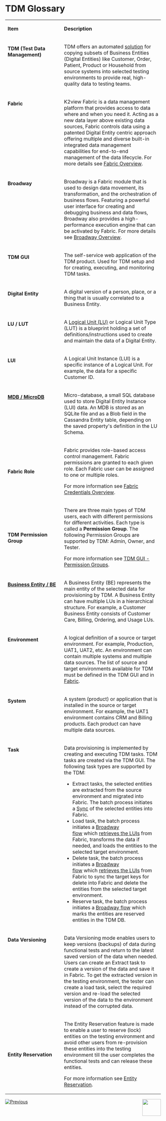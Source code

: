 # TDM Glossary



<table width="900 pxl">
<tbody>
<tr>
<td valign="top" width="300pxl">
<p><strong>Item</strong></p>
</td>
<td valign="top" width="600pxl">
<p><strong>Description</strong></p>
</td>
</tr>
<tr>
<td valign="top" width="300pxl">
<h4>TDM (Test Data Management)</h4>
</td>
<td valign="top" width="600pxl">
<p>TDM offers an automated <a href="https://cubesolve.com/" rel="nofollow">solution</a> for copying subsets of Business Entities (Digital Entities) like Customer, Order, Patient, Product or Household from source systems into selected testing environments to provide real, high-quality data to testing teams.</p>
</td>
</tr>
<tr>
<td valign="top" width="300pxl">
<h4>Fabric</h4>
</td>
<td valign="top" width="600pxl">
<p>K2view Fabric is a data management platform that provides access to data where and when you need it. Acting as a new data layer above existing data sources, Fabric controls data using a patented Digital Entity centric approach offering multiple and diverse built-in integrated data management capabilities for end-to-end management of the data lifecycle. For more details see <a href="/articles/01_fabric_overview/01_what%20is%20fabric.md">Fabric Overview</a>.</p>
</td>
</tr>
<tr>
<td valign="top" width="300pxl">
<h4>Broadway</h4>
</td>
<td valign="top" width="600pxl">
<p>Broadway is a Fabric module that is used to design data movement, its transformation, and the orchestration of business flows. Featuring a powerful user interface for creating and debugging business and data flows, Broadway also provides a high-performance execution engine that can be activated by Fabric. For more details see <a href="/articles/19_Broadway/01_broadway_overview.md">Broadway Overview</a>.</p>
</td>
</tr>
<tr>
<td valign="top" width="300pxl">
<h4>TDM GUI</h4>
</td>
<td valign="top" width="600pxl">
<p>The self-service web application of the TDM product. Used for TDM setup and for creating, executing, and monitoring TDM tasks.</p>
</td>
</tr>
<tr>
<td valign="top" width="300pxl">
<h4>Digital Entity</h4>
</td>
<td valign="top" width="600pxl">
<p>A digital version of a person, place, or a thing that is usually correlated to a Business Entity.</p>
</td>
</tr>
<tr>
<td valign="top" width="300pxl">
<h4>LU / LUT</h4>
</td>
<td valign="top" width="600pxl">
<p>A&nbsp;<a href="/articles/03_logical_units/01_LU_overview.md">Logical Unit (LU)</a> or Logical Unit Type (LUT) is a blueprint holding a set of definitions/instructions used to create and maintain the data of a Digital Entity.</p>
</td>
</tr>
<tr>
<td valign="top" width="300pxl">
<h4>LUI</h4>
</td>
<td valign="top" width="600pxl">
<p>A Logical Unit Instance (LUI) is a specific instance of a Logical Unit. For example, the data for a specific Customer ID.</p>
</td>
</tr>
<tr>
<td valign="top" width="300pxl">
<h4><a href="/articles/02_fabric_architecture/01_fabric_architecture_overview.md#21-fabric-storage">MDB / MicroDB</a></h4>
</td>
<td valign="top" width="600pxl">
<p>Micro-database, a small SQL database used to store Digital Entity Instance (LUI) data. An MDB is stored as an SQLite file and as a Blob field in the Cassandra Entity table, depending on the saved property's definition in the LU Schema.</p>
</td>
</tr>
<tr>
<td width="300pxl">
<h4>Fabric Role</h4>
</td>
<td width="600pxl">
<p><span class="text-bold hx_keyword-hl rounded-1 d-inline-block">Fabric provides role</span>-based access control management. Fabric permissions are granted to each given role. Each Fabric user can be assigned to one or multiple roles.</p>
<p>For more information see <a href="/articles/17_fabric_credentials/01_fabric_credentials_overview.md">Fabric Credentials Overview</a>.</p>
</td>
</tr>
<tr>
<td width="300pxl">
<h4>TDM Permission Group</h4>
</td>
<td width="600pxl">
<p>There are three main types of TDM users, each with different permissions for different activities. Each type is called a&nbsp;<strong>Permission Group</strong>. The following Permission Groups are supported by TDM: Admin, Owner, and Tester.&nbsp;</p>
<p>For more information see <a href="/articles/TDM/tdm_gui/02_tdm_gui_user_types.md">TDM GUI - Permission Groups</a>.</p>
</td>
</tr>
<tr>
<td valign="top" width="300pxl">
<h4><a href="/articles/TDM/tdm_overview/03_business_entity_overview.md">Business Entity / BE</a></h4>
</td>
<td valign="top" width="600pxl">
<p>A Business Entity (BE) represents the main entity of the selected data for provisioning by TDM. A Business Entity can have multiple LUs in a hierarchical structure. For example, a Customer Business Entity consists of Customer Care, Billing, Ordering, and Usage LUs.</p>
</td>
</tr>
<tr>
<td valign="top" width="300pxl">
<h4>Environment</h4>
</td>
<td valign="top" width="600pxl">
<p>A logical definition of a source or target environment. For example, Production, UAT1, UAT2, etc. An environment can contain multiple systems and multiple data sources. The list of source and target environments available for TDM must be defined in the TDM GUI and in <a href="/articles/25_environments/02_create_new_environment.md">Fabric</a>.</p>
</td>
</tr>
<tr>
<td valign="top" width="300pxl">
<h4>System</h4>
</td>
<td valign="top" width="600pxl">
<p>A system (product) or application that is installed in the source or target environment. For example, the UAT1 environment contains CRM and Billing products. Each product can have multiple data sources.</p>
</td>
</tr>
<tr>
<td valign="top" width="300pxl">
<h4>Task</h4>
</td>
<td valign="top" width="600pxl">
<p>Data provisioning is implemented by creating and executing TDM tasks. TDM tasks are created via the TDM GUI. The following task types are supported by the TDM:</p>
<ul>
<li>Extract tasks, the selected entities are extracted from the source environment and migrated into Fabric. The batch process initiates a&nbsp;<a href="https://github.com/k2view-academy/K2View-Academy/blob/Academy_6.5_TDM_7.4/articles/14_sync_LU_instance/01_sync_LUI_overview.md">Sync</a>&nbsp;of the selected entities into Fabric.</li>
<li>Load task, the batch process initiates a&nbsp;<a href="https://github.com/k2view-academy/K2View-Academy/blob/Academy_6.5_TDM_7.4/articles/19_Broadway/02a_broadway_flow_overview.md">Broadway flow</a>&nbsp;which&nbsp;<a href="https://github.com/k2view-academy/K2View-Academy/blob/Academy_6.5_TDM_7.4/articles/02_fabric_architecture/04_fabric_commands.md#get-lui-commands">retrieves the LUIs</a> from Fabric, transforms the data if needed, and loads the entities to the selected target environment.</li>
<li>Delete task, the batch process initiates a <a href="https://github.com/k2view-academy/K2View-Academy/blob/Academy_6.5_TDM_7.4/articles/19_Broadway/02a_broadway_flow_overview.md">Broadway flow</a>&nbsp;which&nbsp;<a href="https://github.com/k2view-academy/K2View-Academy/blob/Academy_6.5_TDM_7.4/articles/02_fabric_architecture/04_fabric_commands.md#get-lui-commands">retrieves the LUIs</a>&nbsp;from Fabric to sync the target keys for delete into Fabric and delete the entities from the selected target environment.</li>
<li>Reserve task, the batch process initiates a&nbsp;<a href="https://github.com/k2view-academy/K2View-Academy/blob/Academy_6.5_TDM_7.4/articles/19_Broadway/02a_broadway_flow_overview.md">Broadway flow</a>&nbsp;which marks the entities are reserved entities in the TDM DB.</li>
</ul>
</td>
</tr>
<tr>
<td valign="top" width="300pxl">
<h4>Data Versioning</h4>
</td>
<td valign="top" width="600pxl">
<p>Data Versioning mode enables users to keep versions (backups) of data during functional tests and return to the latest saved version of the data when needed. Users can create an Extract task to create a version of the data and save it in Fabric. To get the extracted version in the testing environment, the tester can create a load task, select the required version and re-load the selected version of the data to the environment instead of the corrupted data.</p>
</td>
</tr>
<tr>
<td>
<h4>Entity Reservation</h4>
</td>
<td>
<p>The Entity Reservation feature is made to enable a user to reserve (lock) entities on the testing environment and avoid other users from re-provision these entities into the testing environment till the user completes the functional tests and can release these entities.</p>
<p>For more information see <a href="/articles/tdm_architecture/08_entity_reservation.md">Entity Reservation</a>.</p>
</td>
</tr>
</tbody>
</table>




 [![Previous](/articles/images/Previous.png)](01_tdm_overview.md)[<img align="right" width="60" height="54" src="/articles/images/Next.png">](03_business_entity_overview.md)

